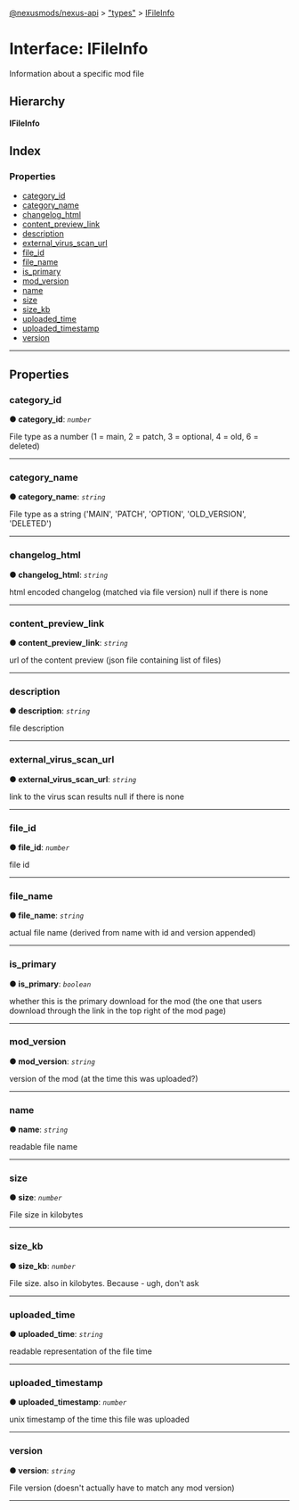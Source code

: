 [@nexusmods/nexus-api](../README.md) > ["types"](../modules/_types_.md) > [IFileInfo](../interfaces/_types_.ifileinfo.md)

# Interface: IFileInfo

Information about a specific mod file

## Hierarchy

**IFileInfo**

## Index

### Properties

* [category_id](_types_.ifileinfo.md#category_id)
* [category_name](_types_.ifileinfo.md#category_name)
* [changelog_html](_types_.ifileinfo.md#changelog_html)
* [content_preview_link](_types_.ifileinfo.md#content_preview_link)
* [description](_types_.ifileinfo.md#description)
* [external_virus_scan_url](_types_.ifileinfo.md#external_virus_scan_url)
* [file_id](_types_.ifileinfo.md#file_id)
* [file_name](_types_.ifileinfo.md#file_name)
* [is_primary](_types_.ifileinfo.md#is_primary)
* [mod_version](_types_.ifileinfo.md#mod_version)
* [name](_types_.ifileinfo.md#name)
* [size](_types_.ifileinfo.md#size)
* [size_kb](_types_.ifileinfo.md#size_kb)
* [uploaded_time](_types_.ifileinfo.md#uploaded_time)
* [uploaded_timestamp](_types_.ifileinfo.md#uploaded_timestamp)
* [version](_types_.ifileinfo.md#version)

---

## Properties

<a id="category_id"></a>

###  category_id

**● category_id**: *`number`*

File type as a number (1 = main, 2 = patch, 3 = optional, 4 = old, 6 = deleted)

___
<a id="category_name"></a>

###  category_name

**● category_name**: *`string`*

File type as a string ('MAIN', 'PATCH', 'OPTION', 'OLD\_VERSION', 'DELETED')

___
<a id="changelog_html"></a>

###  changelog_html

**● changelog_html**: *`string`*

html encoded changelog (matched via file version) null if there is none

___
<a id="content_preview_link"></a>

###  content_preview_link

**● content_preview_link**: *`string`*

url of the content preview (json file containing list of files)

___
<a id="description"></a>

###  description

**● description**: *`string`*

file description

___
<a id="external_virus_scan_url"></a>

###  external_virus_scan_url

**● external_virus_scan_url**: *`string`*

link to the virus scan results null if there is none

___
<a id="file_id"></a>

###  file_id

**● file_id**: *`number`*

file id

___
<a id="file_name"></a>

###  file_name

**● file_name**: *`string`*

actual file name (derived from name with id and version appended)

___
<a id="is_primary"></a>

###  is_primary

**● is_primary**: *`boolean`*

whether this is the primary download for the mod (the one that users download through the link in the top right of the mod page)

___
<a id="mod_version"></a>

###  mod_version

**● mod_version**: *`string`*

version of the mod (at the time this was uploaded?)

___
<a id="name"></a>

###  name

**● name**: *`string`*

readable file name

___
<a id="size"></a>

###  size

**● size**: *`number`*

File size in kilobytes

___
<a id="size_kb"></a>

###  size_kb

**● size_kb**: *`number`*

File size. also in kilobytes. Because - ugh, don't ask

___
<a id="uploaded_time"></a>

###  uploaded_time

**● uploaded_time**: *`string`*

readable representation of the file time

___
<a id="uploaded_timestamp"></a>

###  uploaded_timestamp

**● uploaded_timestamp**: *`number`*

unix timestamp of the time this file was uploaded

___
<a id="version"></a>

###  version

**● version**: *`string`*

File version (doesn't actually have to match any mod version)

___

